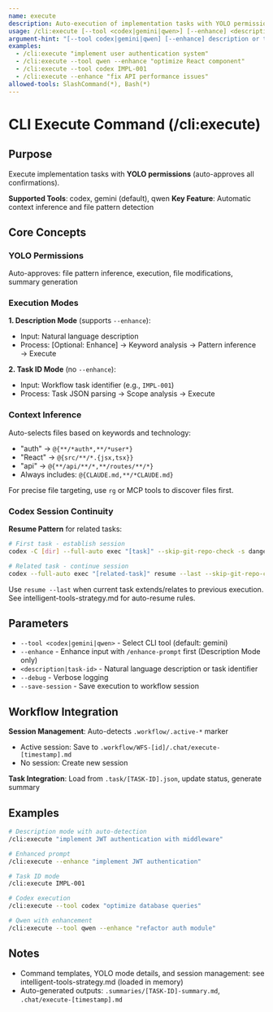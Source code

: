 ```yaml
---
name: execute
description: Auto-execution of implementation tasks with YOLO permissions and intelligent context inference
usage: /cli:execute [--tool <codex|gemini|qwen>] [--enhance] <description|task-id>
argument-hint: "[--tool codex|gemini|qwen] [--enhance] description or task-id"
examples:
  - /cli:execute "implement user authentication system"
  - /cli:execute --tool qwen --enhance "optimize React component"
  - /cli:execute --tool codex IMPL-001
  - /cli:execute --enhance "fix API performance issues"
allowed-tools: SlashCommand(*), Bash(*)
---
```


# CLI Execute Command (/cli:execute)

## Purpose

Execute implementation tasks with **YOLO permissions** (auto-approves all confirmations).

**Supported Tools**: codex, gemini (default), qwen
**Key Feature**: Automatic context inference and file pattern detection

## Core Concepts

### YOLO Permissions
Auto-approves: file pattern inference, execution, file modifications, summary generation

### Execution Modes

**1. Description Mode** (supports `--enhance`):
- Input: Natural language description
- Process: [Optional: Enhance] → Keyword analysis → Pattern inference → Execute

**2. Task ID Mode** (no `--enhance`):
- Input: Workflow task identifier (e.g., `IMPL-001`)
- Process: Task JSON parsing → Scope analysis → Execute

### Context Inference

Auto-selects files based on keywords and technology:
- "auth" → `@{**/*auth*,**/*user*}`
- "React" → `@{src/**/*.{jsx,tsx}}`
- "api" → `@{**/api/**/*,**/routes/**/*}`
- Always includes: `@{CLAUDE.md,**/*CLAUDE.md}`

For precise file targeting, use `rg` or MCP tools to discover files first.

### Codex Session Continuity

**Resume Pattern** for related tasks:
```bash
# First task - establish session
codex -C [dir] --full-auto exec "[task]" --skip-git-repo-check -s danger-full-access

# Related task - continue session
codex --full-auto exec "[related-task]" resume --last --skip-git-repo-check -s danger-full-access
```

Use `resume --last` when current task extends/relates to previous execution. See intelligent-tools-strategy.md for auto-resume rules.

## Parameters

- `--tool <codex|gemini|qwen>` - Select CLI tool (default: gemini)
- `--enhance` - Enhance input with `/enhance-prompt` first (Description Mode only)
- `<description|task-id>` - Natural language description or task identifier
- `--debug` - Verbose logging
- `--save-session` - Save execution to workflow session

## Workflow Integration

**Session Management**: Auto-detects `.workflow/.active-*` marker
- Active session: Save to `.workflow/WFS-[id]/.chat/execute-[timestamp].md`
- No session: Create new session

**Task Integration**: Load from `.task/[TASK-ID].json`, update status, generate summary

## Examples

```bash
# Description mode with auto-detection
/cli:execute "implement JWT authentication with middleware"

# Enhanced prompt
/cli:execute --enhance "implement JWT authentication"

# Task ID mode
/cli:execute IMPL-001

# Codex execution
/cli:execute --tool codex "optimize database queries"

# Qwen with enhancement
/cli:execute --tool qwen --enhance "refactor auth module"
```

## Notes

- Command templates, YOLO mode details, and session management: see intelligent-tools-strategy.md (loaded in memory)
- Auto-generated outputs: `.summaries/[TASK-ID]-summary.md`, `.chat/execute-[timestamp].md`
